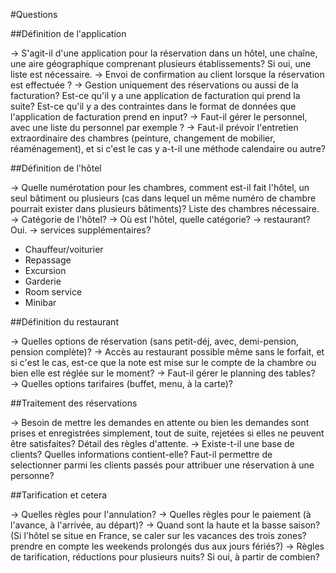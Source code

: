 #Questions


##Définition de l'application

→ S'agit-il d'une application pour la réservation dans un hôtel, une chaîne, une aire géographique comprenant plusieurs établissements? Si oui, une liste est nécessaire.
→ Envoi de confirmation au client lorsque la réservation est effectuée ?
→ Gestion uniquement des réservations ou aussi de la facturation? Est-ce qu'il y a une application de facturation qui prend la suite? Est-ce qu'il y a des contraintes dans le format de données que l'application de facturation prend en input?
→ Faut-il gérer le personnel, avec une liste du personnel par exemple ?
→ Faut-il prévoir l'entretien extraordinaire des chambres (peinture, changement de mobilier, réaménagement), et si c'est le cas y a-t-il une méthode calendaire ou autre?

##Définition de l'hôtel

→ Quelle numérotation pour les chambres, comment est-il fait l'hôtel, un seul bâtiment ou plusieurs (cas dans lequel un même numéro de chambre pourrait exister dans plusieurs bâtiments)? Liste des chambres nécessaire.
→ Catégorie de l'hôtel?
→ Où est l'hôtel, quelle catégorie?
→ restaurant? Oui.
→ services supplémentaires?
  * Chauffeur/voiturier
  * Repassage
  * Excursion
  * Garderie
  * Room service
  * Minibar

##Définition du restaurant

→ Quelles options de réservation (sans petit-déj, avec, demi-pension, pension complète)?
→ Accès au restaurant possible même sans le forfait, et si c'est le cas, est-ce que la note est mise sur le compte de la chambre ou bien elle est réglée sur le moment?
→ Faut-il gérer le planning des tables?
→ Quelles options tarifaires (buffet, menu, à la carte)?



##Traitement des réservations

→ Besoin de mettre les demandes en attente ou bien les demandes sont prises et enregistrées simplement, tout de suite, rejetées si elles ne peuvent être satisfaites? Détail des règles d'attente.
→ Existe-t-il une base de clients? Quelles informations contient-elle? Faut-il permettre de selectionner parmi les clients passés pour attribuer une réservation à une personne?

##Tarification et cetera

→ Quelles règles pour l'annulation?
→ Quelles règles pour le paiement (à l'avance, à l'arrivée, au départ)?
→ Quand sont la haute et la basse saison? (Si l'hôtel se situe en France, se caler sur les vacances des trois zones? prendre en compte les weekends prolongés dus aux jours fériés?)
→ Règles de tarification, réductions pour plusieurs nuits? Si oui, à partir de combien? 
